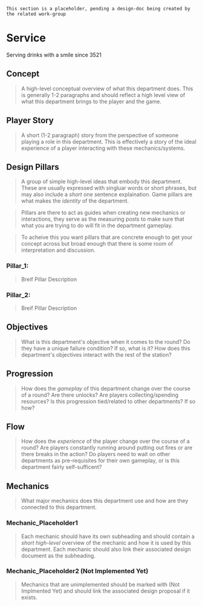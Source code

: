 ```admonish warning "Attention: Placeholder!"
This section is a placeholder, pending a design-doc being created by the related work-group
```

# Service
Serving drinks with a smile since 3521

## Concept
> A high-level conceptual overview of what this department does. This is generally 1-2 paragraphs and should reflect a high level view of what this department brings to the player and the game. 

## Player Story
> A short (1-2 paragraph) story from the perspective of someone playing a role in this department. This is effectively a story of the ideal experience of a player interacting with these mechanics/systems. 

## Design Pillars
> A group of simple high-level ideas that embody this department. These are usually expressed with singluar words or short phrases, but may also include a *short* one sentence explaination. Game pillars are what makes the *identity* of the department. 

> Pillars are there to act as guides when creating new mechanics or interactions, they serve as the measuring posts to make sure that what you are trying to do will fit in the department gameplay. 

> To acheive this you want pillars that are concrete enough to get your concept across but broad enough that there is some room of interpretation and discussion.

### Pillar_1:
 > Breif Pillar Description

 ### Pillar_2:
 > Breif Pillar Description

## Objectives
> What is this department's objective when it comes to the round? Do they have a unique failure condition? If so, what is it? How does this department's objectives interact with the rest of the station?

## Progression
> How does the *gameplay* of this department change over the course of a round? Are there unlocks? Are players collecting/spending resources? Is this progression tied/related to other departments? If so how?

## Flow
> How does the *experience* of the player change over the course of a round? Are players constantly running around putting out fires or are there breaks in the action? Do players need to wait on other departments as pre-requisites for their own gameplay, or is this department fairly self-sufficent?

## Mechanics
> What major mechanics does this department use and how are they connected to this department.

### Mechanic_Placeholder1
> Each mechanic should have its own subheading and should contain a *short high-level* overview of the mechanic and how it is used by this department. Each mechanic should also link their associated design document as the subheading.

### Mechanic_Placeholder2 (Not Implemented Yet)
> Mechanics that are unimplemented should be marked with (Not Implmented Yet) and should link the associated design proposal if it exists.